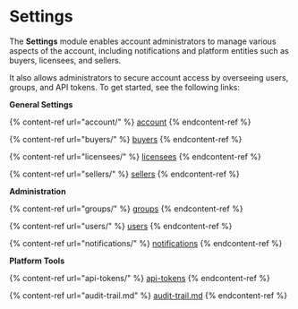 # Settings

The **Settings** module enables account administrators to manage various aspects of the account, including notifications and platform entities such as buyers, licensees, and sellers.&#x20;

It also allows administrators to secure account access by overseeing users, groups, and API tokens. To get started, see the following links:

**General Settings**

{% content-ref url="account/" %}
[account](account/)
{% endcontent-ref %}

{% content-ref url="buyers/" %}
[buyers](buyers/)
{% endcontent-ref %}

{% content-ref url="licensees/" %}
[licensees](licensees/)
{% endcontent-ref %}

{% content-ref url="sellers/" %}
[sellers](sellers/)
{% endcontent-ref %}

**Administration**

{% content-ref url="groups/" %}
[groups](groups/)
{% endcontent-ref %}

{% content-ref url="users/" %}
[users](users/)
{% endcontent-ref %}

{% content-ref url="notifications/" %}
[notifications](notifications/)
{% endcontent-ref %}

**Platform Tools**

{% content-ref url="api-tokens/" %}
[api-tokens](api-tokens/)
{% endcontent-ref %}

{% content-ref url="audit-trail.md" %}
[audit-trail.md](audit-trail.md)
{% endcontent-ref %}
